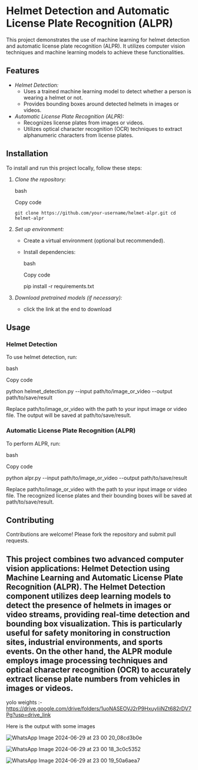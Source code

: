 Helmet Detection and Automatic License Plate Recognition (ALPR)
===============================================================

This project demonstrates the use of machine learning for helmet detection and automatic license plate recognition (ALPR). It utilizes computer vision techniques and machine learning models to achieve these functionalities.

Features
--------

-   *Helmet Detection:*
    -   Uses a trained machine learning model to detect whether a person is wearing a helmet or not.
    -   Provides bounding boxes around detected helmets in images or videos.
-   *Automatic License Plate Recognition (ALPR):*
    -   Recognizes license plates from images or videos.
    -   Utilizes optical character recognition (OCR) techniques to extract alphanumeric characters from license plates.

Installation
------------

To install and run this project locally, follow these steps:

1.  *Clone the repository:*

    bash

    Copy code

    `git clone https://github.com/your-username/helmet-alpr.git
    cd helmet-alpr`

2.  *Set up environment:*

    -   Create a virtual environment (optional but recommended).

    -   Install dependencies:

        bash

        Copy code

        pip install -r requirements.txt

3.  *Download pretrained models (if necessary):*

    -   click the link at the end to download

Usage
-----

### Helmet Detection

To use helmet detection, run:

bash

Copy code

python helmet_detection.py --input path/to/image_or_video --output path/to/save/result

Replace path/to/image_or_video with the path to your input image or video file. The output will be saved at path/to/save/result.

### Automatic License Plate Recognition (ALPR)

To perform ALPR, run:

bash

Copy code

python alpr.py --input path/to/image_or_video --output path/to/save/result

Replace path/to/image_or_video with the path to your input image or video file. The recognized license plates and their bounding boxes will be saved at path/to/save/result.

Contributing
------------

Contributions are welcome! Please fork the repository and submit pull requests.

This project combines two advanced computer vision applications: Helmet Detection using Machine Learning and Automatic License Plate Recognition (ALPR). The Helmet Detection component utilizes deep learning models to detect the presence of helmets in images or video streams, providing real-time detection and bounding box visualization. This is particularly useful for safety monitoring in construction sites, industrial environments, and sports events. On the other hand, the ALPR module employs image processing techniques and optical character recognition (OCR) to accurately extract license plate numbers from vehicles in images or videos.
-----------------
yolo weights :-
https://drive.google.com/drive/folders/1uoNASEOVJ2rP9HxuyIiiNZt682rDV7Pg?usp=drive_link

Here is the output with some images

![WhatsApp Image 2024-06-29 at 23 00 20_08cd3b0e](https://github.com/charann29/cmr_opensource/assets/169017734/f72ddcef-84bb-433f-bdf7-221f9db99d04)

![WhatsApp Image 2024-06-29 at 23 00 18_3c0c5352](https://github.com/charann29/cmr_opensource/assets/169017734/dcc233bc-de2b-42c8-997b-ef16ff50a4e3)

![WhatsApp Image 2024-06-29 at 23 00 19_50a6aea7](https://github.com/charann29/cmr_opensource/assets/169017734/e78c7bff-095e-496a-af9e-05bef66e7050)
